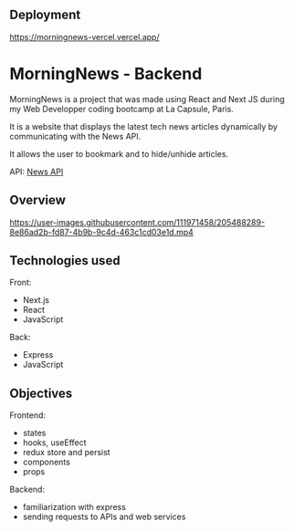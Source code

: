## Deployment
https://morningnews-vercel.vercel.app/

# MorningNews - Backend

MorningNews is a project that was made using React and Next JS during my Web Developper coding bootcamp at La Capsule, Paris.

It is a website that displays the latest tech news articles dynamically by communicating with the News API.

It allows the user to bookmark and to hide/unhide articles.

API: [News API](https://newsapi.org/)


## Overview

https://user-images.githubusercontent.com/111971458/205488289-8e86ad2b-fd87-4b9b-9c4d-463c1cd03e1d.mp4


## Technologies used

Front:
+ Next.js
+ React
+ JavaScript

Back:
+ Express
+ JavaScript


## Objectives

Frontend:
+ states
+ hooks, useEffect
+ redux store and persist
+ components
+ props

Backend:
+ familiarization with express
+ sending requests to APIs and web services
